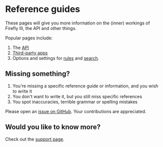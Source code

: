 # Reference guides

These pages will give you more information on the (inner) workings of Firefly III, the API and other things.

Popular pages include:

1. The [API](firefly-iii/api/index.md)
2. [Third-party apps](firefly-iii/third-parties/apps.md)
3. Options and settings for [rules](firefly-iii/rule-triggers.md) and [search](firefly-iii/search.md).

## Missing something?

1. You're missing a specific reference guide or information, and you wish to write it
2. You don't want to write it, but you still miss specific references
3. You spot inaccuracies, terrible grammar or spelling mistakes

Please open an [issue on GitHub](https://github.com/firefly-iii/firefly-iii/issues/new?assignees=&labels=&projects=&template=fr.yml). Your contributions are appreciated.

## Would you like to know more?

Check out the [support page](support.md).
